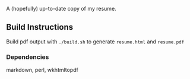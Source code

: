 A (hopefully) up-to-date copy of my resume.

## Build Instructions ##

Build pdf output with `./build.sh` to generate `resume.html` and `resume.pdf`

### Dependencies ###

markdown, perl, wkhtmltopdf

